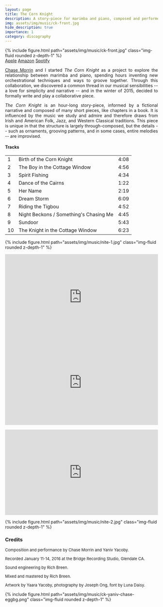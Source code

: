 ```yaml
---
layout: page
title: The Corn Knight
description: A story-piece for marimba and piano, composed and performed in collaboration with pianist Chase Morrin.
img: assets/img/music/ck-front.jpg
hide_description: true
importance: 1
category: discography
---
```



<div class="row">
    <div class="col-sm mt-3 mt-md-0">
        {% include figure.html path="assets/img/music/ck-front.jpg" class="img-fluid rounded z-depth-1" %}
	<div class="album-links">
	     <a href="https://itunes.apple.com/us/album/the-corn-knight/id1112213726" class="btn btn-sm z-depth-0 waves-effect waves-light" role="button">Apple</a>
	     <a href="https://www.amazon.com/gp/product/B01FEAPIIE?ie=UTF8&keywords=the%20corn%20knight&qid=1463019920&ref_=sr_1_2&sr=8-2" class="btn btn-sm z-depth-0 waves-effect waves-light" role="button">Amazon</a>
	     <a href="https://open.spotify.com/album/6ZVHG4K4cnk1t3vX6CKn3v?si=er4_rLofTt2Ir6IBnVR5_A" class="btn btn-sm z-depth-0 waves-effect waves-light" role="button">Spotify</a>
	</div>	
    </div>
    <div class="col-sm mt-3 mt-md-0">
    	 <p style="text-align: justify;">
		<a href="https://chasemorrin.com/">Chase Morrin</a> and I started <i>The Corn Knight</i> as a project to explore the relationship between marimba and piano, spending hours inventing new orchestrational techniques and ways to groove together. Through this collaboration, we discovered a common thread in our musical sensibilities -- a love for simplicity and narrative -- and in the winter of 2015, decided to formally write and play a collaborative piece.
	</p>
	<p style="text-align: justify;">
		<i>The Corn Knight</i> is an hour-long story-piece, informed by a fictional narrative and composed of many short pieces, like chapters in a book. It is influenced by the music we study and admire and therefore draws from Irish and American Folk, Jazz, and Western Classical traditions. This piece is unique in that the structure is largely through-composed, but the details -- such as ornaments, grooving patterns, and in some cases, entire melodies -- are improvised.
	 </p>	 
    </div>
</div>

<p></p>

<div class="row">
    <div class="col-sm mt-3 mt-md-0">
    	 <h4>Tracks</h4>
    	 <table style="width:100%;" class="album-tracks">
	 	<tbody>
		<tr>
			<td>1</td>
			<td>Birth of the Corn Knight</td>
			<td>4:08</td>
		</tr>
		<tr>
			<td>2</td>
			<td>The Boy in the Cottage Window</td>
			<td>4:56</td>
		</tr>
		<tr>
			<td>3</td>
			<td>Spirit Fishing</td>
			<td>4:34</td>
		</tr>
		<tr>
			<td>4</td>
			<td>Dance of the Cairns</td>
			<td>1:22</td>
		</tr>
		<tr>
			<td>5</td>
			<td>Her Name</td>
			<td>2:19</td>
		</tr>
		<tr>
			<td>6</td>
			<td>Dream Storm</td>
			<td>6:09</td>
		</tr>
		<tr>
			<td>7</td>
			<td>Riding the Tigbou</td>
			<td>4:52</td>
		</tr>
		<tr>
			<td>8</td>
			<td>Night Beckons / Something's Chasing Me</td>
			<td>4:45</td>
		</tr>
		<tr>
			<td>9</td>
			<td>Sundoor</td>
			<td>5:43</td>
		</tr>
		<tr>
			<td>10</td>
			<td>The Knight in the Cottage Window</td>
			<td>6:23</td>
		</tr>
		</tbody>
	</table>
    </div>
    <div class="col-sm mt-3 mt-md-0">
        {% include figure.html path="assets/img/music/nite-1.jpg" class="img-fluid rounded z-depth-1" %}
    </div>
</div>

<p></p>

<div class="row">
    <div class="col-sm mt-3 mt-md-0">
    	 <div style="position:relative;height:0px;padding-bottom:56%;margin:0px auto;">
	      <iframe style="position:absolute;top:0px;left:0px;width:100%;height:100%;" width="640" height="360" src="https://www.youtube.com/embed/347WQQOROYA?rel=0&amp;color=white" frameborder="0" allowfullscreen=""></iframe>
	 </div>
    </div>
    <div class="col-sm mt-3 mt-md-0">
    	 <div style="position:relative;height:0px;padding-bottom:56%;margin:0px auto;">
    	      <iframe style="position:absolute;top:0px;left:0px;width:100%;height:100%;" width="640" height="360" src="https://www.youtube.com/embed/-ZRyjH435-w?rel=0&amp;color=white" frameborder="0" allowfullscreen=""></iframe>
	 </div>
    </div>
</div>

<p></p>

<div class="row">
    <div class="col-sm mt-3 mt-md-0">
    	 <div style="position:relative;height:0px;padding-bottom:56%;margin:0px auto;">
	      <iframe style="position:absolute;top:0px;left:0px;width:100%;height:100%;" width="640" height="360" src="https://www.youtube.com/embed/OOBqnbN_0KQ?rel=0&amp;color=white" frameborder="0" allowfullscreen=""></iframe>
	 </div>	 
    </div>
</div>

<p></p>

<div class="row">
    <div class="col-sm mt-3 mt-md-0">
        {% include figure.html path="assets/img/music/nite-2.jpg" class="img-fluid rounded z-depth-1" %}    	 
    </div>
    <div class="col-sm mt-3 mt-md-0">
    	 <h3>Credits</h3>
	 <div style="font-size: small;">
    	 <p>Composition and performance by Chase Morrin and Yaniv Yacoby.</p>
	 <p>Recorded January 11-14, 2016 at the Bridge Recording Studio, Glendale CA.</p>
	 <p>Sound engineering by Rich Breen.</p>
	 <p>Mixed and mastered by Rich Breen.</p>
	 <p>Artwork by Yaara Yacoby, photography by Joseph Ong, font by Luna Daisy.</p>
	 </div>
    </div>
</div>

<p></p>

<div class="row">
    <div class="col-sm mt-3 mt-md-0">
        {% include figure.html path="assets/img/music/ck-yaniv-chase-eggbg.png" class="img-fluid rounded z-depth-1" %}    	 
    </div>
</div>